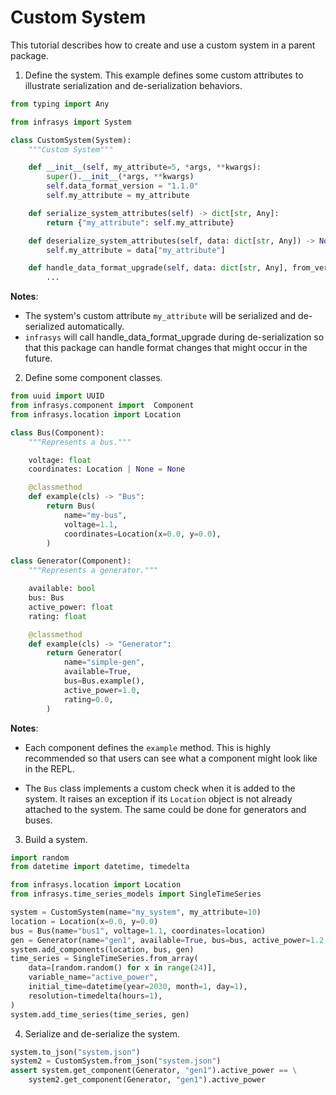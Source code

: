 # Custom System
This tutorial describes how to create and use a custom system in a parent package.

1. Define the system. This example defines some custom attributes to illustrate serialization and
de-serialization behaviors.

```python
from typing import Any

from infrasys import System

class CustomSystem(System):
    """Custom System"""

    def __init__(self, my_attribute=5, *args, **kwargs):
        super().__init__(*args, **kwargs)
        self.data_format_version = "1.1.0"
        self.my_attribute = my_attribute

    def serialize_system_attributes(self) -> dict[str, Any]:
        return {"my_attribute": self.my_attribute}

    def deserialize_system_attributes(self, data: dict[str, Any]) -> None:
        self.my_attribute = data["my_attribute"]

    def handle_data_format_upgrade(self, data: dict[str, Any], from_version, to_version)) -> None:
        ...
```

**Notes**:

- The system's custom attribute `my_attribute` will be serialized and de-serialized automatically.
- `infrasys` will call handle_data_format_upgrade during de-serialization so that this package
can handle format changes that might occur in the future.

2. Define some component classes.

```python
from uuid import UUID
from infrasys.component import  Component
from infrasys.location import Location

class Bus(Component):
    """Represents a bus."""

    voltage: float
    coordinates: Location | None = None

    @classmethod
    def example(cls) -> "Bus":
        return Bus(
            name="my-bus",
            voltage=1.1,
            coordinates=Location(x=0.0, y=0.0),
        )

class Generator(Component):
    """Represents a generator."""

    available: bool
    bus: Bus
    active_power: float
    rating: float

    @classmethod
    def example(cls) -> "Generator":
        return Generator(
            name="simple-gen",
            available=True,
            bus=Bus.example(),
            active_power=1.0,
            rating=0.0,
        )
```

**Notes**:

- Each component defines the `example` method. This is highly recommended so that users can see
what a component might look like in the REPL.

- The `Bus` class implements a custom check when it is added to the system. It raises an exception
if its `Location` object is not already attached to the system. The same could be done for
generators and buses.

3. Build a system.

```python
import random
from datetime import datetime, timedelta

from infrasys.location import Location
from infrasys.time_series_models import SingleTimeSeries

system = CustomSystem(name="my_system", my_attribute=10)
location = Location(x=0.0, y=0.0)
bus = Bus(name="bus1", voltage=1.1, coordinates=location)
gen = Generator(name="gen1", available=True, bus=bus, active_power=1.2, rating=1.1)
system.add_components(location, bus, gen)
time_series = SingleTimeSeries.from_array(
    data=[random.random() for x in range(24)],
    variable_name="active_power",
    initial_time=datetime(year=2030, month=1, day=1),
    resolution=timedelta(hours=1),
)
system.add_time_series(time_series, gen)
```

4. Serialize and de-serialize the system.

```python
system.to_json("system.json")
system2 = CustomSystem.from_json("system.json")
assert system.get_component(Generator, "gen1").active_power == \
    system2.get_component(Generator, "gen1").active_power
```
